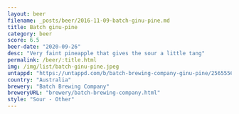 ```yaml
---
layout: beer
filename: _posts/beer/2016-11-09-batch-ginu-pine.md
title: Batch ginu-pine
category: beer
score: 6.5
beer-date: "2020-09-26"
desc: "Very faint pineapple that gives the sour a little tang"
permalink: /beer/:title.html
img: /img/list/batch-ginu-pine.jpeg
untappd: "https://untappd.com/b/batch-brewing-company-ginu-pine/2565556"
country: "Australia"
brewery: "Batch Brewing Company"
breweryURL: "brewery/batch-brewing-company.html"
style: "Sour - Other"
---
```

